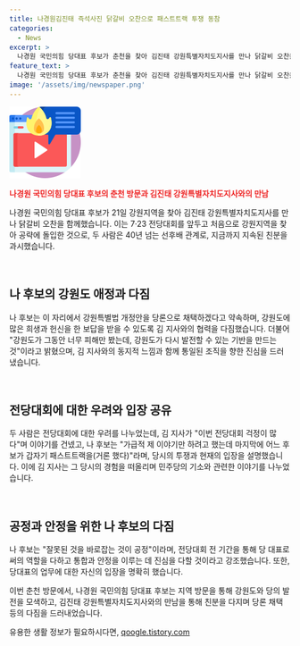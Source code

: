 ```yaml
---
title: 나경원김진태 즉석사진 닭갈비 오찬으로 패스트트랙 투쟁 동참
categories:
  - News
excerpt: >
  나경원 국민의힘 당대표 후보가 춘천을 찾아 김진태 강원특별자치도지사를 만나 닭갈비 오찬을 함께하며 친분을 다졌다. 나 후보는 강원특별법 개정안을 당론으로 채택하고, 김 지사와 강원도의 발전을 위해 협력하겠다고 약속했다. 둘은 오랜 지인으로, 김 지사는 나 후보를 환영하며 당대표 후보 중 유일하게 자신을 만나러 온 것에 감사를 표했다. 또한, 두 사람은 전당대회에 대한 우려를 공유하고, 나 후보는 공수처법과 관련된 이야기를 통해 정책 공감을 이끌어냈다. 이에 대해 모두가 긍정적인 반응을 보였다.
feature_text: >
  나경원 국민의힘 당대표 후보가 춘천을 찾아 김진태 강원특별자치도지사를 만나 닭갈비 오찬을 함께하며 친분을 다졌다. 나 후보는 강원특별법 개정안을 당론으로 채택하고, 김 지사와 강원도의 발전을 위해 협력하겠다고 약속했다. 둘은 오랜 지인으로, 김 지사는 나 후보를 환영하며 당대표 후보 중 유일하게 자신을 만나러 온 것에 감사를 표했다. 또한, 두 사람은 전당대회에 대한 우려를 공유하고, 나 후보는 공수처법과 관련된 이야기를 통해 정책 공감을 이끌어냈다. 이에 대해 모두가 긍정적인 반응을 보였다.
image: '/assets/img/newspaper.png'
---
```


<p><img src="/assets/img/news.png" alt="rentncar 속보" /></p>

<p><b><span style="color: #ee2323;">나경원 국민의힘 당대표 후보의 춘천 방문과 김진태 강원특별자치도지사와의 만남</span></b></p>

<p>나경원 국민의힘 당대표 후보가 21일 강원지역을 찾아 김진태 강원특별자치도지사를 만나 닭갈비 오찬을 함께했습니다. 이는 7·23 전당대회를 앞두고 처음으로 강원지역을 찾아 공략에 돌입한 것으로, 두 사람은 40년 넘는 선후배 관계로, 지금까지 지속된 친분을 과시했습니다.</p>

<p data-ke-size="size16">&nbsp;</p>

<h2 data-ke-size="size26">나 후보의 강원도 애정과 다짐</h2>

<p>나 후보는 이 자리에서 강원특별법 개정안을 당론으로 채택하겠다고 약속하며, 강원도에 많은 희생과 헌신을 한 보답을 받을 수 있도록 김 지사와의 협력을 다짐했습니다. 더불어 "강원도가 그동안 너무 피해만 봤는데, 강원도가 다시 발전할 수 있는 기반을 만드는 것"이라고 밝혔으며, 김 지사와의 동지적 느낌과 함께 통일된 조직을 향한 진심을 드러냈습니다.</p>

<p data-ke-size="size16">&nbsp;</p>

<h2 data-ke-size="size26">전당대회에 대한 우려와 입장 공유</h2>

<p>두 사람은 전당대회에 대한 우려를 나누었는데, 김 지사가 "이번 전당대회 걱정이 많다"며 이야기를 건넸고, 나 후보는 "가급적 제 이야기만 하려고 했는데 마지막에 어느 후보가 갑자기 패스트트랙을(거론 했다)"라며, 당시의 투쟁과 현재의 입장을 설명했습니다. 이에 김 지사는 그 당시의 경험을 떠올리며 민주당의 기소와 관련한 이야기를 나누었습니다.</p>

<p data-ke-size="size16">&nbsp;</p>

<h2 data-ke-size="size26">공정과 안정을 위한 나 후보의 다짐</h2>

<p>나 후보는 "잘못된 것을 바로잡는 것이 공정"이라며, 전당대회 전 기간을 통해 당 대표로써의 역할을 다하고 통합과 안정을 이루는 데 진심을 다할 것이라고 강조했습니다. 또한, 당대표의 업무에 대한 자신의 입장을 명확히 했습니다.</p>

<p>이번 춘천 방문에서, 나경원 국민의힘 당대표 후보는 지역 방문을 통해 강원도와 당의 발전을 모색하고, 김진태 강원특별자치도지사와의 만남을 통해 친분을 다지며 당론 채택 등의 다짐을 드러내었습니다.</p>

유용한 생활 정보가 필요하시다면, <a href="https://qoogle.tistory.com" rel="dofollow">qoogle.tistory.com</a>


